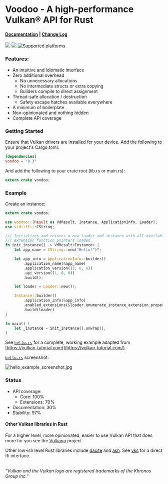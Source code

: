 Voodoo - A high-performance Vulkan® API for Rust
================================================

#### [Documentation](http://docs.rs/voodoo) | [Change Log](https://github.com/cogciprocate/voodoo/blob/master/RELEASES.md)

[![](http://meritbadge.herokuapp.com/voodoo)](https://crates.io/crates/voodoo) [![](https://docs.rs/voodoo/badge.svg)](https://docs.rs/voodoo)
[![Supported platforms](https://img.shields.io/badge/platform-windows%20%7C%20macos%20%7C%20linux%20%7C%20bsd-orange.svg)](https://en.wikipedia.org/wiki/Cross-platform)

### Features:

* An intuitive and idiomatic interface
* Zero additional overhead
  * No unnecessary allocations
  * No intermediate structs or extra copying
  * Builders compile to direct assignment
* Thread-safe allocation / destruction
  * Safety escape hatches available everywhere
* A minimum of boilerplate
* Non-opinionated and nothing hidden
* Complete API coverage

### Getting Started

Ensure that Vulkan drivers are installed for your device. Add the following to
your project's Cargo.toml:

```toml
[dependencies]
voodoo = "0.3"
```

And add the following to your crate root (lib.rs or main.rs):
```rust
extern crate voodoo;
```

### Example

Create an instance:

```rust
extern crate voodoo;

use voodoo::{Result as VdResult, Instance, ApplicationInfo, Loader};
use std::ffi::CString;

/// Initializes and returns a new loader and instance with all available
/// extension function pointers loaded.
fn init_instance() -> VdResult<Instance> {
    let app_name = CString::new("Hello!")?;

    let app_info = ApplicationInfo::builder()
        .application_name(&app_name)
        .application_version((1, 0, 0))
        .api_version((1, 0, 0))
        .build();

    let loader = Loader::new()?;

    Instance::builder()
        .application_info(&app_info)
        .enabled_extensions(&loader.enumerate_instance_extension_properties()?)
        .build(loader)
}

fn main() {
    let _instance = init_instance().unwrap();
}

```

See [`hello.rs`] for a complete, working example adapted from
[https://vulkan-tutorial.com/](https://vulkan-tutorial.com/).

[`hello.rs`] screenshot:

![hello_example_screenshot.jpg][hello_example_screenshot]

### Status

* API coverage:
  * Core: 100%
  * Extensions: 70%
* Documentation: 30%
* Stability: 97%

#### Other Vulkan libraries in Rust

For a higher level, more opinionated, easier to use Vulkan API that does more
for you see the [Vulkano] project.

Other low-ish level Rust libraries include [dacite] and [ash]. See [vks] for a
direct ffi interface.

[`hello.rs`]: https://github.com/cogciprocate/voodoo/blob/master/examples/hello.rs
[hello_example_screenshot]: https://github.com/cogciprocate/voodoo/blob/master/examples/hello_example_screenshot.jpg
[Vulkano]: https://github.com/vulkano-rs/vulkano
[dacite]: https://gitlab.com/dennis-hamester/dacite/tree/master/dacite
[vks]: https://gitlab.com/dennis-hamester/vks
[ash]: https://github.com/MaikKlein/ash

<br/>*“Vulkan and the Vulkan logo are registered trademarks of the Khronos Group Inc.”*